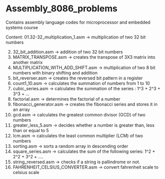 # Assembly_8086_problems
Contains assembly language codes for microprocessor and embedded systems course

Content:
01.32-32_multiplication_1.asm -> multiplication of two 32 bit numbers


02. 32_bit_addition.asm -> addition of two 32 bit numbers
03. MATRIX_TRANSPOSE.asm -> creates the transpose of 3X3 matrix into another matrix
04. MULTIPLICATION_WITH_ADD_SHIFT.asm -> multiplication of two 8 bit numbers with binary shifting and addition
05. bit_reverser.asm -> creates the reversed bit pattern in a register
06. count1_10.asm -> calculates the summation of numbers from 1 to 10
07. cubic_series.asm -> calculates the summation of the series : 1^3 + 2^3 + 3^3 + ...
08. factorial.asm -> determines the factorial of a number
09. fibonacci_generator.asm -> creates the fibonacci series and stores it in an array
10. gcd.asm -> calculates the greatest common divisor (GCD) of two numbers
11. greater_less_5.asm -> decides whether a number is greater than, less than or equal to 5
12. lcm.asm -> calculates the least common multiplier (LCM) of two numbers
13. sorting.asm -> sorts a random array in descending order
14. square_series.asm -> calculates the sum of the following series: 1^2 + 2^2 + 3^2 + ....
15. string_reversed.asm -> checks if a string is pallindrome or not.
16. FAHRENHEIT_CELSIUS_CONVERTER.asm -> convert fahrenheit scale to celsius scale
